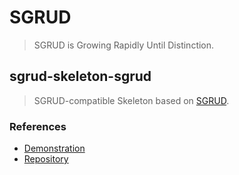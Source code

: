 # SGRUD
> SGRUD is Growing Rapidly Until Distinction.

## sgrud-skeleton-sgrud
> SGRUD-compatible Skeleton based on [SGRUD](https://sgrud.github.io).

### References
- [Demonstration](https://sgrud.github.io/skeletons/sgrud)
- [Repository](https://github.com/sgrud/skeletons/tree/main/sgrud)
